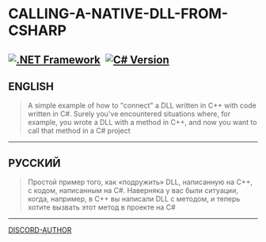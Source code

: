 # CALLING-A-NATIVE-DLL-FROM-CSHARP

[![.NET Framework](https://img.shields.io/badge/.NET%20Framework-4.x-blueviolet)](https://dotnet.microsoft.com/)  [![C# Version](https://img.shields.io/badge/C%23-7.3-brightgreen)](https://learn.microsoft.com/dotnet/csharp/whats-new/csharp-7-3)
---

## ENGLISH

> A simple example of how to "connect" a DLL written in C++ with code written in C#. Surely you've encountered situations where, for example, you wrote a DLL with a method in C++, and now you want to call that method in a C# project

---

## РУССКИЙ

> Простой пример того, как «подружить» DLL, написанную на C++, с кодом, написанным на C#. Наверняка у вас были ситуации, когда, например, в C++ вы написали DLL с методом, и теперь хотите вызвать этот метод в проекте на C#

---

[DISCORD-AUTHOR](https://discord.gg/uMjN6xrDjM)
